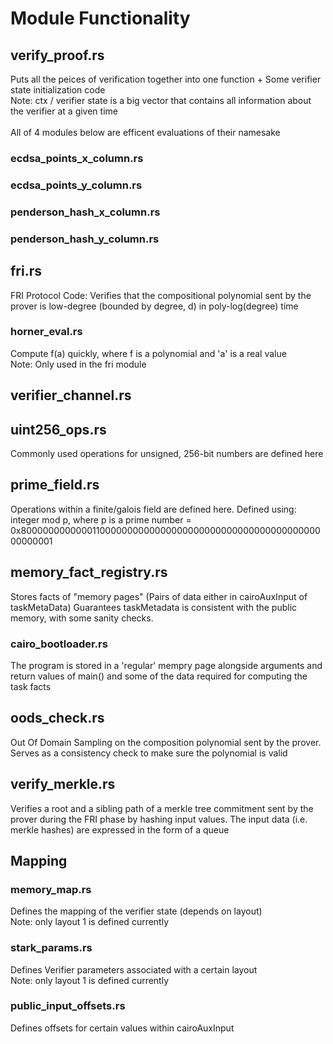 # Module Functionality

## verify_proof.rs
Puts all the peices of verification together into one function + Some verifier state initialization code
<br>
Note: ctx / verifier state is a big vector that contains all information about the verifier at a given time
<br>
<br>
All of 4 modules below are efficent evaluations of their namesake
### ecdsa_points_x_column.rs

### ecdsa_points_y_column.rs

### penderson_hash_x_column.rs

### penderson_hash_y_column.rs

## fri.rs
FRI Protocol Code: Verifies that the compositional polynomial sent by the prover is low-degree (bounded by degree, d) in poly-log(degree) time

### horner_eval.rs
Compute f(a) quickly, where f is a polynomial and 'a' is a real value
<br>
Note: Only used in the fri module

## verifier_channel.rs

## uint256_ops.rs
Commonly used operations for unsigned, 256-bit numbers are defined here

## prime_field.rs
Operations within a finite/galois field are defined here. Defined using: integer mod p, where p is a prime number = 0x800000000000011000000000000000000000000000000000000000000000001

## memory_fact_registry.rs
Stores facts of "memory pages" (Pairs of data either in cairoAuxInput of taskMetaData)
Guarantees taskMetadata is consistent with the public memory, with some sanity checks.

### cairo_bootloader.rs
The program is stored in a 'regular' mempry page alongside arguments and return values of main() and some of the data required for computing the task facts

## oods_check.rs

Out Of Domain Sampling on the composition polynomial sent by the prover. Serves as a consistency check to make sure the polynomial is valid

## verify_merkle.rs
Verifies a root and a sibling path of a merkle tree commitment sent by the prover during the FRI phase by hashing input values. 
The input data (i.e. merkle hashes) are expressed in the form of a queue 



## Mapping

### memory_map.rs
Defines the mapping of the verifier state (depends on layout)
<br>
Note: only layout 1 is defined currently

### stark_params.rs
Defines Verifier parameters associated with a certain layout
<br>
Note: only layout 1 is defined currently

### public_input_offsets.rs
Defines offsets for certain values within cairoAuxInput
